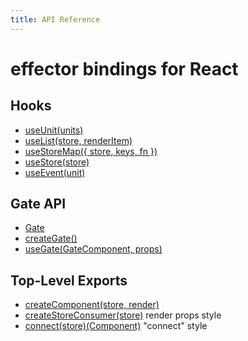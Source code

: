 ```yaml
---
title: API Reference
---
```


# effector bindings for React

## Hooks

- [useUnit(units)](./useUnit.md)
- [useList(store, renderItem)](./useList.md)
- [useStoreMap({ store, keys, fn })](./useStoreMap.md)
- [useStore(store)](./useStore.md)
- [useEvent(unit)](./useEvent.md)

## Gate API

- [Gate](./Gate.md)
- [createGate()](./createGate.md)
- [useGate(GateComponent, props)](./useGate.md)

## Top-Level Exports

- [createComponent(store, render)](./createComponent.md)
- [createStoreConsumer(store)](./createStoreConsumer.md) render props style
- [connect(store)(Component)](./connect.md) "connect" style
